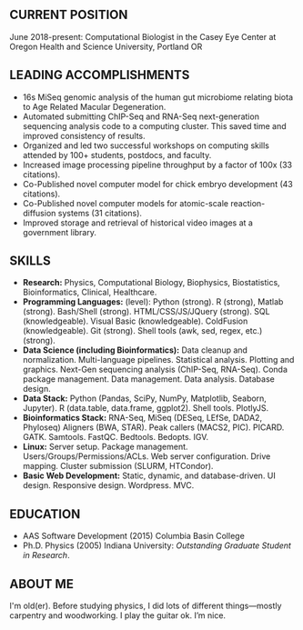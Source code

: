 CURRENT POSITION
-----------------
June 2018-present: Computational Biologist in the Casey Eye Center at Oregon Health and Science University, Portland OR  

LEADING ACCOMPLISHMENTS
-----------------------
-   16s MiSeq genomic analysis of the human gut microbiome relating biota to Age Related 
    Macular Degeneration.
-   Automated submitting ChIP-Seq and RNA-Seq next-generation sequencing analysis code to a 
    computing cluster. This saved time and improved consistency of results.
-   Organized and led two successful workshops on computing skills attended by 100+ students, 
    postdocs, and faculty.
-   Increased image processing pipeline throughput by a factor of 100x (33 citations).
-   Co-Published novel computer model for chick embryo development (43 citations).
-   Co-Published novel computer models for atomic-scale reaction-diffusion systems (31 citations).
-   Improved storage and retrieval of historical video images at a government library.

SKILLS
------
-   **Research:** Physics, Computational Biology, Biophysics, Biostatistics, Bioinformatics, 
    Clinical, Healthcare.
-   **Programming Languages:** (level): Python (strong). R (strong), Matlab (strong).
    Bash/Shell (strong). HTML/CSS/JS/JQuery (strong). SQL
    (knowledgeable). Visual Basic (knowledgeable). ColdFusion
    (knowledgeable). Git (strong). Shell tools (awk, sed, regex, etc.) (strong).
-   **Data Science (including Bioinformatics):** Data cleanup and
    normalization. Multi-language pipelines. Statistical analysis.
    Plotting and graphics. Next-Gen sequencing analysis (ChIP-Seq,
    RNA-Seq). Conda package management. Data management. Data analysis. 
    Database design.
-   **Data Stack:** Python (Pandas, SciPy, NumPy, Matplotlib, Seaborn,
    Jupyter). R (data.table, data.frame, ggplot2). Shell tools.
    PlotlyJS.
-   **Bioinformatics Stack:** RNA-Seq, MiSeq (DESeq, LEfSe, DADA2, Phyloseq) Aligners (BWA, STAR). 
    Peak callers (MACS2, PIC). PICARD. GATK. Samtools. FastQC. Bedtools. Bedopts. IGV.
-   **Linux:** Server setup. Package management. Users/Groups/Permissions/ACLs. Web server
    configuration. Drive mapping. Cluster submission (SLURM, HTCondor).
-   **Basic Web Development:** Static, dynamic, and database-driven.
    UI design. Responsive design. Wordpress. MVC.

EDUCATION
---------
-   AAS Software Development (2015) Columbia Basin College
-   Ph.D. Physics (2005) Indiana University: _Outstanding Graduate
    Student in Research_.

ABOUT ME
--------
I'm old(er). Before studying physics, I did lots of different
things—mostly carpentry and woodworking. I play the guitar ok. I’m nice.


